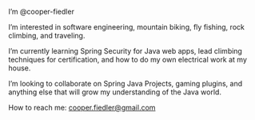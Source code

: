 I’m @cooper-fiedler

I’m interested in software engineering, mountain biking, fly fishing, rock climbing, and traveling.

I’m currently learning Spring Security for Java web apps, lead climbing techniques for certification, and how to do my own electrical work at my house.

I’m looking to collaborate on Spring Java Projects, gaming plugins, and anything else that will grow my understanding of the Java world.

How to reach me:
cooper.fiedler@gmail.com

